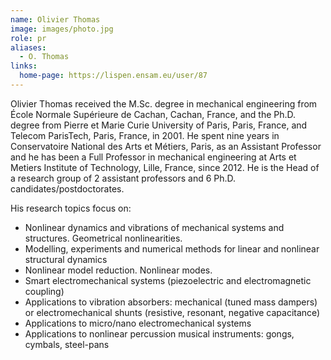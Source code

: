 ```yaml
---
name: Olivier Thomas
image: images/photo.jpg
role: pr
aliases:
  - O. Thomas
links:
  home-page: https://lispen.ensam.eu/user/87
---
```


Olivier Thomas received the M.Sc. degree in mechanical engineering from École Normale Supérieure de Cachan, Cachan, France, and the Ph.D. degree from Pierre et Marie Curie University of Paris, Paris, France, and Telecom ParisTech, Paris, France, in 2001. He spent nine years in Conservatoire National des Arts et Métiers, Paris, as an Assistant Professor and he has been a Full Professor in mechanical engineering at Arts et Metiers Institute of Technology, Lille, France, since 2012. He is the Head of a research group of 2 assistant professors and 6 Ph.D. candidates/postdoctorates.

His research topics focus on:
- Nonlinear dynamics and vibrations of mechanical systems and structures. Geometrical nonlinearities.
- Modelling, experiments and numerical methods for linear and nonlinear structural dynamics
- Nonlinear model reduction. Nonlinear modes.
- Smart electromechanical systems (piezoelectric and electromagnetic coupling)
- Applications to vibration absorbers: mechanical (tuned mass dampers) or electromechanical shunts (resistive, resonant, negative capacitance)
- Applications to micro/nano electromechanical systems
- Applications to nonlinear percussion musical instruments: gongs, cymbals, steel-pans
